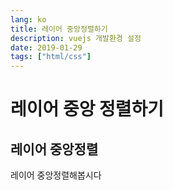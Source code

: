 ```yaml
---
lang: ko
title: 레이어 중앙정렬하기
description: vuejs 개발환경 설정
date: 2019-01-29
tags: ["html/css"]
---
```


# 레이어 중앙 정렬하기

## 레이어 중앙정렬
레이어 중앙정렬해봅시다

<TagLinks />